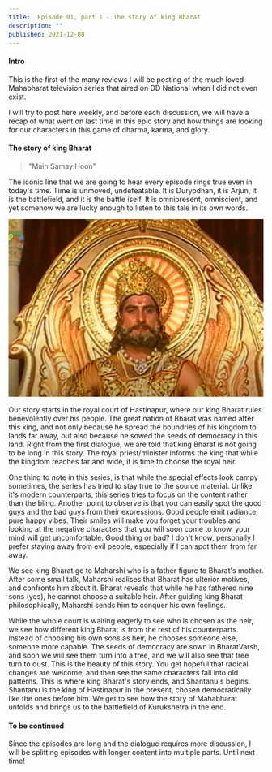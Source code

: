 ```yaml
---
title:  Episode 01, part 1 - The story of king Bharat
description: ""
published: 2021-12-08
---
```

#### Intro

This is the first of the many reviews I will be posting of the much loved Mahabharat television series that aired on DD National when I did not even exist. 

I will try to post here weekly, and before each discussion, we will have a recap of what went on last time in this epic story and how things are looking for our characters in this game of dharma, karma, and glory.

#### The story of king Bharat

>"Main Samay Hoon"

The iconic line that we are going to hear every episode rings true even in
today's time. Time is unmoved, undefeatable. It is Duryodhan, it is Arjun, it
is the battlefield, and it is the battle iself. It is omnipresent, omniscient,
and yet somehow we are lucky enough to listen to this tale in its own words.

![King Bharat](../../assets/mahabharat/ep_1_bharat.webp)

Our story starts in the royal court of Hastinapur, where our king Bharat rules
benevolently over his people. The great nation of Bharat was named after this
king, and not only because he spread the boundries of his kingdom to lands far
away, but also because he sowed the seeds of democracy in this land. Right from
the first dialogue, we are told that king Bharat is not going to be long in
this story. The royal priest/minister informs the king that while the kingdom
reaches far and wide, it is time to choose the royal heir.

One thing to note in this series, is that while the special effects look campy
sometimes, the series has tried to stay true to the source material. Unlike
it's modern counterparts, this series tries to focus on the content rather than
the bling. Another point to observe is that you can easily spot the good guys
and the bad guys from their expressions. Good people emit radiance, pure happy
vibes. Their smiles will make you forget your troubles and looking at the
negative characters that you will soon come to know, your mind will get
uncomfortable. Good thing or bad? I don't know, personally I prefer staying
away from evil people, especially if I can spot them from far away.

We see king Bharat go to Maharshi who is a father figure to Bharat's mother.
After some small talk, Maharshi realises that Bharat has ulterior motives, and
confronts him about it. Bharat reveals that while he has fathered nine sons
(yes), he cannot choose a suitable heir. After guiding king Bharat
philosophically, Maharshi sends him to conquer his own feelings.

While the whole court is waiting eagerly to see who is chosen as the heir, we
see how different king Bharat is from the rest of his counterparts. Instead of
choosing his own sons as heir, he chooses someone else, someone more capable.
The seeds of democracy are sown in BharatVarsh, and soon we will see them turn
into a tree, and we will also see that tree turn to dust. This is the beauty of
this story. You get hopeful that radical changes are welcome, and then see the
same characters fall into old patterns. This is where king Bharat's story ends,
and Shantanu's begins. Shantanu is the king of Hastinapur in the present,
chosen democratically like the ones before him. We get to see how the story of
Mahabharat unfolds and brings us to the battlefield of Kurukshetra in the end.

#### To be continued
Since the episodes are long and the dialogue requires more discussion, I will
be splitting episodes with longer content into multiple parts.
Until next time!
